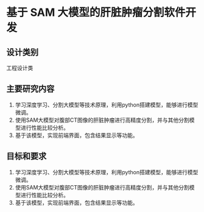 # 基于 SAM 大模型的肝脏肿瘤分割软件开发

## 设计类别

工程设计类

## 主要研究内容

1. 学习深度学习、分割大模型等技术原理，利用python搭建模型，能够进行模型微调。
2. 使用SAM大模型对腹部CT图像的肝脏肿瘤进行高精度分割，并与其他分割模型进行性能比较分析。
3. 基于该模型，实现前端界面，包含结果显示等功能。

## 目标和要求

1. 学习深度学习、分割大模型等技术原理，利用python搭建模型，能够进行模型微调。
2. 使用SAM大模型对腹部CT图像的肝脏肿瘤进行高精度分割，并与其他分割模型进行性能比较分析。
3. 基于该模型，实现前端界面，包含结果显示等功能。
